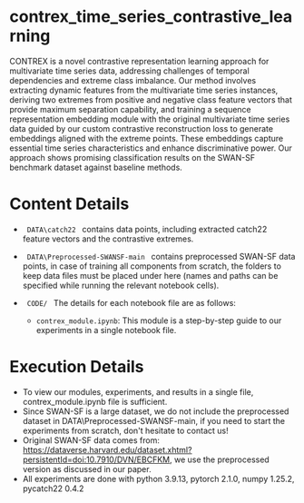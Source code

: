 # contrex_time_series_contrastive_learning
CONTREX is a novel contrastive representation learning approach for multivariate time series data, addressing challenges of temporal dependencies and extreme class imbalance. Our method involves extracting dynamic features from the multivariate time series instances, deriving two extremes from positive and negative class feature vectors that provide maximum separation capability, and training a sequence representation embedding module with the original multivariate time series data guided by our custom contrastive reconstruction loss to generate embeddings aligned with the extreme points. These embeddings capture essential time series characteristics and enhance discriminative power. Our approach shows promising classification results on the SWAN-SF benchmark dataset against baseline methods.

# Content Details
* <code> DATA\catch22 </code> contains data points, including extracted catch22 feature vectors and the contrastive extremes.

* <code> DATA\Preprocessed-SWANSF-main </code> contains preprocessed SWAN-SF data points, in case of training all components from scratch, the folders to keep data files must be placed under here (names and paths can be specified while running the relevant notebook cells).
  
* <code> CODE/ </code> The details for each notebook file are as follows:
  - <code>contrex_module.ipynb</code>: This module is a step-by-step guide to our experiments in a single notebook file.
    
# Execution Details 
* To view our modules, experiments, and results in a single file, contrex_module.ipynb file is sufficient.
* Since SWAN-SF is a large dataset, we do not include the preprocessed dataset in DATA\Preprocessed-SWANSF-main, if you need to start the experiments from scratch, don't hesitate to contact us!
* Original SWAN-SF data comes from: https://dataverse.harvard.edu/dataset.xhtml?persistentId=doi:10.7910/DVN/EBCFKM,
we use the preprocessed version as discussed in our paper.
* All experiments are done with python 3.9.13, pytorch 2.1.0, numpy 1.25.2, pycatch22 0.4.2
